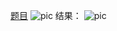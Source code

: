 [题目](https://leetcode.cn/problems/asteroid-collision/?envType=study-plan-v2&envId=leetcode-75)
![pic](img.png)
结果：
![pic](result.png)
